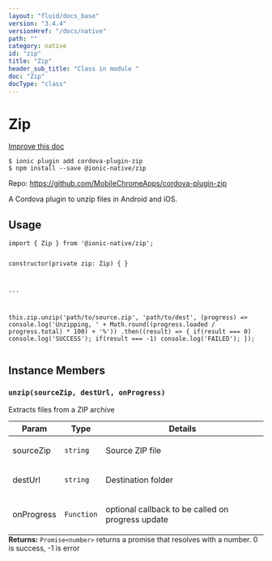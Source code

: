 ```yaml
---
layout: "fluid/docs_base"
version: "3.4.4"
versionHref: "/docs/native"
path: ""
category: native
id: "zip"
title: "Zip"
header_sub_title: "Class in module "
doc: "Zip"
docType: "class"
---
```


<h1 class="api-title">Zip</h1>

<a class="improve-v2-docs" href="http://github.com/driftyco/ionic-native/edit/master/src/@ionic-native/plugins/zip/index.ts#L1">
  Improve this doc
</a>






<pre><code class="nohighlight">$ ionic plugin add cordova-plugin-zip
$ npm install --save @ionic-native/zip
</code></pre>
<p>Repo:
  <a href="https://github.com/MobileChromeApps/cordova-plugin-zip">
    https://github.com/MobileChromeApps/cordova-plugin-zip
  </a>
</p>


<p>A Cordova plugin to unzip files in Android and iOS.</p>









<h2>Usage</h2>
<pre><code>import { Zip } from &#39;@ionic-native/zip&#39;;

constructor(private zip: Zip) { }

...

this.zip.unzip(&#39;path/to/source.zip&#39;, &#39;path/to/dest&#39;, (progress) =&gt; console.log(&#39;Unzipping, &#39; + Math.round((progress.loaded / progress.total) * 100) + &#39;%&#39;))
 .then((result) =&gt; {
   if(result === 0) console.log(&#39;SUCCESS&#39;);
   if(result === -1) console.log(&#39;FAILED&#39;);
 });
</code></pre>








<h2>Instance Members</h2>
<h3><a class="anchor" name="unzip" href="#unzip"></a><code>unzip(sourceZip,&nbsp;destUrl,&nbsp;onProgress)</code></h3>




Extracts files from a ZIP archive
<table class="table param-table" style="margin:0;">
  <thead>
  <tr>
    <th>Param</th>
    <th>Type</th>
    <th>Details</th>
  </tr>
  </thead>
  <tbody>
  <tr>
    <td>
      sourceZip</td>
    <td>
      <code>string</code>
    </td>
    <td>
      <p>Source ZIP file</p>
</td>
  </tr>
  
  <tr>
    <td>
      destUrl</td>
    <td>
      <code>string</code>
    </td>
    <td>
      <p>Destination folder</p>
</td>
  </tr>
  
  <tr>
    <td>
      onProgress</td>
    <td>
      <code>Function</code>
    </td>
    <td>
      <p>optional callback to be called on progress update</p>
</td>
  </tr>
  </tbody>
</table>

<div class="return-value" markdown="1">
  <i class="icon ion-arrow-return-left"></i>
  <b>Returns:</b> <code>Promise&lt;number&gt;</code> returns a promise that resolves with a number. 0 is success, -1 is error
</div>





